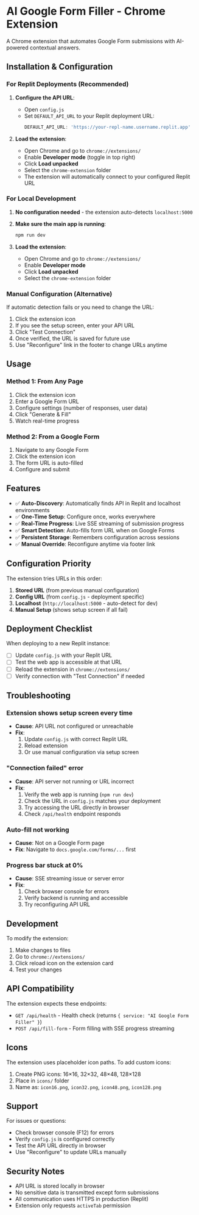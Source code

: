 # AI Google Form Filler - Chrome Extension

A Chrome extension that automates Google Form submissions with AI-powered contextual answers.

## Installation & Configuration

### For Replit Deployments (Recommended)

1. **Configure the API URL**:
   - Open `config.js`
   - Set `DEFAULT_API_URL` to your Replit deployment URL:
     ```javascript
     DEFAULT_API_URL: 'https://your-repl-name.username.replit.app'
     ```

2. **Load the extension**:
   - Open Chrome and go to `chrome://extensions/`
   - Enable **Developer mode** (toggle in top right)
   - Click **Load unpacked**
   - Select the `chrome-extension` folder
   - The extension will automatically connect to your configured Replit URL

### For Local Development

1. **No configuration needed** - the extension auto-detects `localhost:5000`

2. **Make sure the main app is running**:
   ```bash
   npm run dev
   ```

3. **Load the extension**:
   - Open Chrome and go to `chrome://extensions/`
   - Enable **Developer mode**
   - Click **Load unpacked**
   - Select the `chrome-extension` folder

### Manual Configuration (Alternative)

If automatic detection fails or you need to change the URL:

1. Click the extension icon
2. If you see the setup screen, enter your API URL
3. Click "Test Connection"
4. Once verified, the URL is saved for future use
5. Use "Reconfigure" link in the footer to change URLs anytime

## Usage

### Method 1: From Any Page

1. Click the extension icon
2. Enter a Google Form URL
3. Configure settings (number of responses, user data)
4. Click "Generate & Fill"
5. Watch real-time progress

### Method 2: From a Google Form

1. Navigate to any Google Form
2. Click the extension icon
3. The form URL is auto-filled
4. Configure and submit

## Features

- ✅ **Auto-Discovery**: Automatically finds API in Replit and localhost environments
- ✅ **One-Time Setup**: Configure once, works everywhere
- ✅ **Real-Time Progress**: Live SSE streaming of submission progress
- ✅ **Smart Detection**: Auto-fills form URL when on Google Forms
- ✅ **Persistent Storage**: Remembers configuration across sessions
- ✅ **Manual Override**: Reconfigure anytime via footer link

## Configuration Priority

The extension tries URLs in this order:

1. **Stored URL** (from previous manual configuration)
2. **Config URL** (from `config.js` - deployment specific)
3. **Localhost** (`http://localhost:5000` - auto-detect for dev)
4. **Manual Setup** (shows setup screen if all fail)

## Deployment Checklist

When deploying to a new Replit instance:

- [ ] Update `config.js` with your Replit URL
- [ ] Test the web app is accessible at that URL
- [ ] Reload the extension in `chrome://extensions/`
- [ ] Verify connection with "Test Connection" if needed

## Troubleshooting

### Extension shows setup screen every time
- **Cause**: API URL not configured or unreachable
- **Fix**: 
  1. Update `config.js` with correct Replit URL
  2. Reload extension
  3. Or use manual configuration via setup screen

### "Connection failed" error
- **Cause**: API server not running or URL incorrect
- **Fix**:
  1. Verify the web app is running (`npm run dev`)
  2. Check the URL in `config.js` matches your deployment
  3. Try accessing the URL directly in browser
  4. Check `/api/health` endpoint responds

### Auto-fill not working
- **Cause**: Not on a Google Form page
- **Fix**: Navigate to `docs.google.com/forms/...` first

### Progress bar stuck at 0%
- **Cause**: SSE streaming issue or server error
- **Fix**:
  1. Check browser console for errors
  2. Verify backend is running and accessible
  3. Try reconfiguring API URL

## Development

To modify the extension:

1. Make changes to files
2. Go to `chrome://extensions/`
3. Click reload icon on the extension card
4. Test your changes

## API Compatibility

The extension expects these endpoints:

- `GET /api/health` - Health check (returns `{ service: "AI Google Form Filler" }`)
- `POST /api/fill-form` - Form filling with SSE progress streaming

## Icons

The extension uses placeholder icon paths. To add custom icons:

1. Create PNG icons: 16×16, 32×32, 48×48, 128×128
2. Place in `icons/` folder
3. Name as: `icon16.png`, `icon32.png`, `icon48.png`, `icon128.png`

## Support

For issues or questions:
- Check browser console (F12) for errors
- Verify `config.js` is configured correctly
- Test the API URL directly in browser
- Use "Reconfigure" to update URLs manually

## Security Notes

- API URL is stored locally in browser
- No sensitive data is transmitted except form submissions
- All communication uses HTTPS in production (Replit)
- Extension only requests `activeTab` permission
